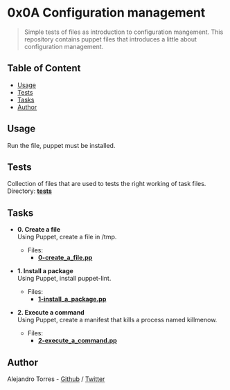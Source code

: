 # 0x0A Configuration management

> Simple tests of files as introduction to configuration mangement.
This repository contains puppet files that introduces a little about configuration management.

## Table of Content

* [Usage](#usage)
* [Tests](#tests)
* [Tasks](#tasks)
* [Author](#author)

## Usage

Run the file, puppet must be installed.

## Tests

Collection of files that are used to tests the right working of task files. Directory: **[tests](./tests)**

## Tasks

* **0. Create a file**\
Using Puppet, create a file in /tmp.
  * Files:
    * **[0-create_a_file.pp](./0-create_a_file.pp)**

* **1. Install a package**\
Using Puppet, install puppet-lint.
  * Files:
    * **[1-install_a_package.pp](./1-install_a_package.pp)**

* **2. Execute a command**\
Using Puppet, create a manifest that kills a process named killmenow.
  * Files:
    * **[2-execute_a_command.pp](./2-execute_a_command.pp)**

## Author

Alejandro Torres - [Github](https://github.com/torres1-23) / [Twitter](https://twitter.com/MA_Torres1)
